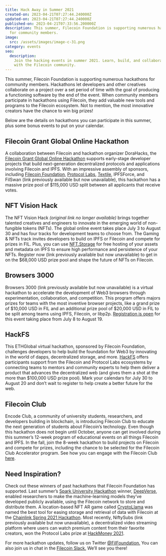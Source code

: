 ```yaml
---
title: Hack Away in Summer 2021
created-on: 2023-04-21T07:27:44.240000Z
updated-on: 2023-04-21T07:27:44.240000Z
published-on: 2023-04-21T07:33:56.200000Z
description: This summer, Filecoin Foundation is supporting numerous hackathons
  for community members.
image:
  src: /assets/images/image-c-31.png
category: events
seo:
  description:
    Join the hacking events in summer 2021. Learn, build, and collaborate
    with the Filecoin community.
---
```


This summer, Filecoin Foundation is supporting numerous hackathons for community members. Hackathons let developers and other creatives collaborate on a project over a set period of time with the goal of producing a functioning software by the end of the event. When community members participate in hackathons using Filecoin, they add valuable new tools and programs to the Filecoin ecosystem. Not to mention, the most innovative creators have the chance to win big prizes!

Below are the details on hackathons you can participate in this summer, plus some bonus events to put on your calendar.

## Filecoin Grant Global Online Hackathon

A collaboration between Filecoin and hackathon organizer DoraHacks, the [Filecoin Grant Global Online Hackathon](https://www.eventbrite.com/e/share-115k-prizes-filecoin-grant-online-hackathon-may-1-july-18-registration-159309796891) supports early-stage developer projects that build next-generation decentralized protocols and applications involving Filecoin and IPFS. With an impressive assembly of sponsors, including [Filecoin Foundation](/), [Protocol Labs](https://protocol.ai/), [Textile](https://www.textile.io/), IPFSForce, and FilSwan (link previously available but now unavailable), this hackathon has a massive prize pool of $115,000 USD split between all applicants that receive votes.

## NFT Vision Hack

The NFT Vision Hack _(original link no longer available)_ brings together talented creatives and engineers to innovate in the emerging world of non-fungible tokens (NFTs). The global online event takes place July 3 to August 30 and has four tracks for development teams to choose from. The Gaming & NFTs track invites developers to build on IPFS or Filecoin and compete for prizes in FIL. Plus, you can use [NFT.Storage](/ecosystem-explorer/nftstorage) for free hosting of your assets and metadata on IPFS to ensure high performance and persistence of your NFTs. Register now (link previously available but now unavailable) to get in on the $68,000 USD prize pool and shape the future of NFTs on Filecoin.

## Browsers 3000

Browsers 3000 (link previously available but now unavailable) is a virtual hackathon to accelerate the development of Web3 browsers through experimentation, collaboration, and competition. This program offers majors prizes for teams with the most inventive browser projects, like a grand prize of $10,000 USD in FIL and an additional prize pool of $20,000 USD in FIL to be split among teams using IPFS, Filecoin, or libp2p. [Registration is open](https://browsers3000.devpost.com/) for this event taking place from July 8 to August 19.

## HackFS

This ETHGlobal virtual hackathon, sponsored by Filecoin Foundation, challenges developers to help build the foundation for Web3 by innovating in the world of dapps, decentralized storage, and more. [HackFS](https://hackfs.com/) offers participants support from the Filecoin and Protocol Labs ecosystems by connecting teams to mentors and community experts to help them deliver a product that advances the decentralized web (and gives them a shot at the more than $100,000 USD prize pool). Mark your calendars for July 30 to August 20 and don’t wait to register to help create a better future for the web.

## Filecoin Club

Encode Club, a community of university students, researchers, and developers building in blockchain, is introducing Filecoin Club to educate the next generation of students about Filecoin’s technology. Even though this hackathon does not begin until October, anyone can get involved during this summer’s 12-week program of educational events on all things Filecoin and IPFS. In the fall, join the 8-week hackathon to build projects on Filecoin and compete for prizes, including the chance to be selected for the Filecoin Club Accelerator program. See how you can engage with the Filecoin Club [here](https://www.encode.club/).

## Need Inspiration?

Check out these winners of past hackathons that Filecoin Foundation has supported. Last summer’s [Spark University Hackathon](https://filecoin.io/blog/posts/spark-university-hackathon-winners-challenge-one/) winner, [DeepVerse](https://deepverse.co.uk/), enabled researchers to make the machine-learning models they’ve developed publicly available, using the Filecoin network to store and distribute them. A location-based NFT AR game called [CryptoLlama](https://testnets.opensea.io/) was named the best tool for easing storage and retrieval of data with Filecoin at the [Chainlink Spring 2021 Hackathon](https://blog.ipfs.io/2021-05-03-chainlink-recap/). Most recently, NiftySubs (link previously available but now unavailable), a decentralized video streaming platform where users can watch premium content from their favorite creators, won the Protocol Labs prize at [HackMoney 2021](https://defi.ethglobal.co/).

For more hackathon updates, follow us on Twitter [@FilFoundation.](https://twitter.com/filfoundation) You can also join us in chat in the [Filecoin Slack.](http://filecoin.io/slack) We’ll see you there!
